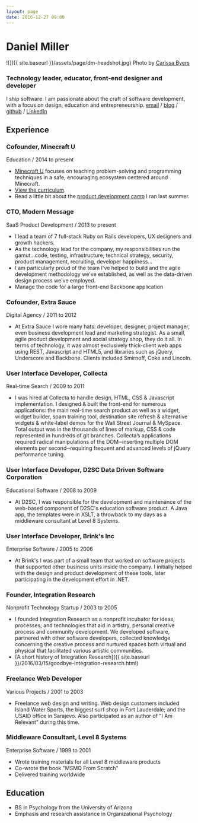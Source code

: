 ```yaml
---
layout: page
date: 2016-12-27 09:00
---
```


# Daniel Miller

![]({{ site.baseurl }}/assets/page/dm-headshot.jpg)
<span class="small">Photo by [Carissa Byers](http://carissabyers.com/)</span>

### Technology leader, educator, front-end designer and developer

I ship software. I am passionate about the craft of software development, with a focus on design, education and entrepreneurship. [email](mailto:dealingwith@gmail.com) / [blog](http://danielsjourney.com) / [github](https://github.com/dealingwith) / [LinkedIn](https://www.linkedin.com/in/dealingwith/)

## Experience

### Cofounder, Minecraft U
Education / 2014 to present

- [Minecraft U](http://minecraftu.org/) focuses on teaching problem-solving and programming techniques in a safe, encouraging ecosystem centered around Minecraft.
- [View the curriculum](https://github.com/MinecraftU/mcu-curriculum).
- Read a little bit about the [product development camp](http://bit.ly/2aZpglW) I ran last summer.

### CTO, Modern Message
SaaS Product Development / 2013 to present

- I lead a team of 7 full-stack Ruby on Rails developers, UX designers and growth hackers.
- As the technology lead for the company, my responsibilities run the gamut...code, testing, infrastructure, technical strategy, security, product management, recruiting, developer happiness...
- I am particularly proud of the team I've helped to build and the agile development methodology we've established, as well as the data-driven design process we've employed.
- Manage the code for a large front-end Backbone application

### Cofounder, Extra Sauce
Digital Agency / 2011 to 2012

- At Extra Sauce I wore many hats: developer, designer, project manager, even business development lead and marketing strategist. As a small, agile product development and social strategy shop, they do it all. In terms of technology, it was almost exclusively thick-client web apps using REST, Javascript and HTML5, and libraries such as jQuery, Underscore and Backbone. Clients included Smirnoff, Coke and Lincoln.

### User Interface Developer, Collecta
Real-time Search / 2009 to 2011

- I was hired at Collecta to handle design, HTML, CSS & Javascript implementation. I designed & built the front-end for numerous applications: the main real-time search product as well as a widget, widget builder, spam training tool, destination site refresh & alternative widgets & white-label demos for the Wall Street Journal & MySpace. Total output was in the thousands of lines of markup, CSS & code represented in hundreds of git branches. Collecta’s applications required radical manipulations of the DOM─inserting multiple DOM elements per second─requiring frequent and advanced levels of jQuery performance tuning.

### User Interface Developer, D2SC Data Driven Software Corporation
Educational Software / 2008 to 2009

- At D2SC, I was responsible for the development and maintenance of the web-based component of D2SC's education software product. A Java app, the templates were in XSLT, a throwback to my days as a middleware consultant at Level 8 Systems. 

### User Interface Developer, Brink's Inc
Enterprise Software / 2005 to 2006

- At Brink's I was part of a small team that worked on software projects that supported other business units inside the company. I initially helped with the design and product development of these tools, later participating in the development effort in .NET.

### Founder, Integration Research
Nonprofit Technology Startup / 2003 to 2005

- I founded Integration Research as a nonprofit incubator for ideas, processes, and technologies that aid in artistry, personal creative process and community development. We developed software, partnered with other software developers, collected knowledge concerning the creative process and nurtured spaces both virtual and physical that facilitated various artistic communities.
- [A short history of Integration Research]({{ site.baseurl }}/2016/03/15/goodbye-integration-research.html)

### Freelance Web Developer
Various Projects / 2001 to 2003

- Freelance web design and writing. Web design customers included Island Water Sports, the biggest surf shop in Fort Lauderdale; and the USAID office in Sarajevo. Also participated as an author of "I Am Relevant" during this time.

### Middleware Consultant, Level 8 Systems
Enterprise Software / 1999 to 2001

- Wrote training materials for all Level 8 middleware products
- Co-wrote the book "MSMQ From Scratch"
- Delivered training worldwide

## Education

- BS in Psychology from the University of Arizona
- Emphasis and research assistance in Organizational Psychology
